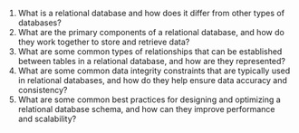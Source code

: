 1. What is a relational database and how does it differ from other types of databases?
2. What are the primary components of a relational database, and how do they work together to store and retrieve data?
3. What are some common types of relationships that can be established between tables in a relational database, and how are they represented?
4. What are some common data integrity constraints that are typically used in relational databases, and how do they help ensure data accuracy and consistency?
5. What are some common best practices for designing and optimizing a relational database schema, and how can they improve performance and scalability?